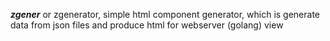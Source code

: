 ***zgener*** or zgenerator, simple html component generator, which is generate data from json files and produce html for webserver (golang) view
